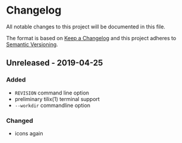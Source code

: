 # Changelog

All notable changes to this project will be documented in this file.

The format is based on [Keep a Changelog](http://keepachangelog.com/en/1.0.0/)
and this project adheres to [Semantic Versioning](http://semver.org/spec/v2.0.0.html).

## Unreleased - 2019-04-25

### Added

- `REVISION` command line option
- preliminary tilix(1) terminal support
- `--workdir` commandline option

### Changed

- icons again
